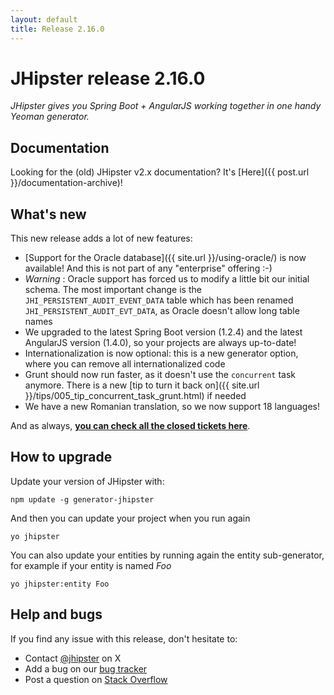 ```yaml
---
layout: default
title: Release 2.16.0
---
```


JHipster release 2.16.0
==================

*JHipster gives you Spring Boot + AngularJS working together in one handy Yeoman generator.*

Documentation
----------

Looking for the (old) JHipster v2.x documentation? It's [Here]({{ post.url }}/documentation-archive)!

What's new
----------

This new release adds a lot of new features:

- [Support for the Oracle database]({{ site.url }}/using-oracle/) is now available! And this is not part of any "enterprise" offering :-)
- _Warning_ : Oracle support has forced us to modify a little bit our initial schema. The most important change is the `JHI_PERSISTENT_AUDIT_EVENT_DATA` table which has been renamed `JHI_PERSISTENT_AUDIT_EVT_DATA`, as Oracle doesn't allow long table names
- We upgraded to the latest Spring Boot version (1.2.4) and the latest AngularJS version (1.4.0), so your projects are always up-to-date!
- Internationalization is now optional: this is a new generator option, where you can remove all internationalized code
- Grunt should now run faster, as it doesn't use the `concurrent` task anymore. There is a new [tip to turn it back on]({{ site.url }}/tips/005_tip_concurrent_task_grunt.html) if needed
- We have a new Romanian translation, so we now support 18 languages!

And as always, __[you can check all the closed tickets here](https://github.com/jhipster/generator-jhipster/issues?q=milestone%3A2.16.0+is%3Aclosed)__.

How to upgrade
------------

Update your version of JHipster with:

```
npm update -g generator-jhipster
```

And then you can update your project when you run again

```
yo jhipster
```

You can also update your entities by running again the entity sub-generator, for example if your entity is named _Foo_

```
yo jhipster:entity Foo
```

Help and bugs
--------------

If you find any issue with this release, don't hesitate to:

- Contact [@jhipster](https://twitter.com/jhipster) on X
- Add a bug on our [bug tracker](https://github.com/jhipster/generator-jhipster/issues?state=open)
- Post a question on [Stack Overflow](http://stackoverflow.com/tags/jhipster/info)
